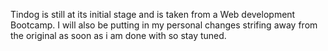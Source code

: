 Tindog is still at its initial stage and is taken from a Web development Bootcamp.
I will also be putting in my personal changes strifing away from the original as soon as i am done with so stay tuned.
